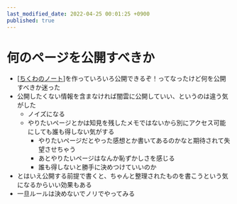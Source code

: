 ```yaml
---
last_modified_date: 2022-04-25 00:01:25 +0900
published: true
---
```


# 何のページを公開すべきか

- [[ちくわのノート]]を作っていろいろ公開できるぞ！ってなったけど何を公開すべきか迷った
- 公開したくない情報を含まなければ闇雲に公開していい、というのは違う気がした
  - ノイズになる
  - やりたいページとかは知見を残したメモではないから別にアクセス可能にしても誰も得しない気がする
    - やりたいページだとやった感想とか書いてあるのかなと期待されて失望させちゃう
    - あとやりたいページはなんか恥ずかしさを感じる
    - 誰も得しないと勝手に決めつけていいのか
- とはいえ公開する前提で書くと、ちゃんと整理されたものを書こうという気になるからいい効果もある
- 一旦ルールは決めないでノリでやってみる

[//begin]: # "Autogenerated link references for markdown compatibility"
[ちくわのノート]: ちくわのノート "ちくわのノート"
[//end]: # "Autogenerated link references"